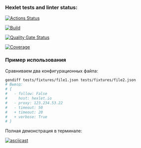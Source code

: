 ### Hexlet tests and linter status:

[![Actions Status](https://github.com/IvanFoksha/python-project-50/actions/workflows/hexlet-check.yml/badge.svg)](https://github.com/IvanFoksha/python-project-50/actions)

[![Build](https://github.com/IvanFoksha/python-project-50/actions/workflows/python.yml/badge.svg)](https://github.com/your_username/your_repo/actions/workflows/python.yml)

[![Quality Gate Status](https://sonarcloud.io/api/project_badges/measure?project=IvanFoksha_python-project-50&metric=alert_status)](https://sonarcloud.io/summary/new_code?id=IvanFoksha_python-project-50)

[![Coverage](https://sonarcloud.io/api/project_badges/measure?project=IvanFoksha_python-project-50&metric=coverage)](https://sonarcloud.io/summary/new_code?id=IvanFoksha_python-project-50)

### Пример использования

Сравниваем два конфигурационных файла:

```bash
gendiff tests/fixtures/file1.json tests/fixtures/file2.json
# Вывод:
# {
#   - follow: False
#     host: hexlet.io
#   - proxy: 123.234.53.22
#   - timeout: 50
#   + timeout: 20
#   + verbose: True
# }
```

Полная демонстрация в терминале:

[![asciicast](https://asciinema.org/a/LEhB5qnHrrsjQmYQ0qIM8E2p4.svg)](https://asciinema.org/a/LEhB5qnHrrsjQmYQ0qIM8E2p4)
